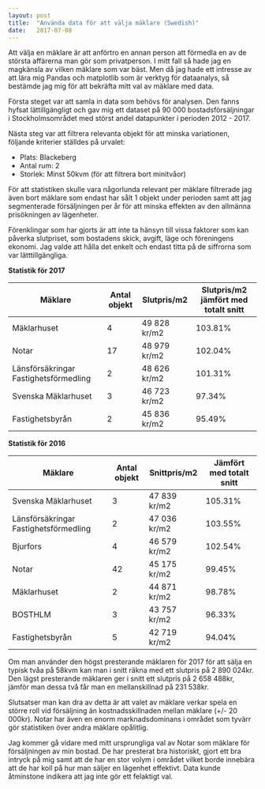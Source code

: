 ```yaml
---
layout: post
title:  "Använda data för att välja mäklare (Swedish)"
date:   2017-07-08
---
```


Att välja en mäklare är att anförtro en annan person att förmedla en av de största affärerna man gör som privatperson. I mitt fall så hade jag en magkänsla av vilken mäklare som var bäst. Men då jag hade ett intresse av att lära mig Pandas och matplotlib som är verktyg för dataanalys, så bestämde jag mig för att bekräfta mitt val av mäklare med data.

Första steget var att samla in data som behövs för analysen. Den fanns hyfsat lättillgängligt och gav mig ett dataset på 90 000 bostadsförsäljningar i Stockholmsområdet med störst andel datapunkter i perioden 2012 - 2017.

Nästa steg var att filtrera relevanta objekt för att minska variationen, följande kriterier ställdes på urvalet:
* Plats: Blackeberg
* Antal rum: 2
* Storlek: Minst 50kvm (för att filtrera bort minitvåor)

För att statistiken skulle vara någorlunda relevant per mäklare filtrerade jag även bort mäklare som endast har sålt 1 objekt under perioden samt att jag segmenterade försäljningen per år för att minska effekten av den allmänna prisökningen av lägenheter.

Förenklingar som har gjorts är att inte ta hänsyn till vissa faktorer som kan påverka slutpriset, som bostadens skick, avgift, läge och föreningens ekonomi. Jag valde att hålla det enkelt och endast titta på de siffrorna som var lätttillgängliga.

**Statistik för 2017**

| Mäklare                               | Antal objekt | Slutpris/m2  | Slutpris/m2 jämfört med totalt snitt |
|---------------------------------------|--------------|--------------|--------------------------------------|
| Mäklarhuset                           | 4            | 49 828 kr/m2 | 103.81%                              |
| Notar                                 | 17           | 48 979 kr/m2 | 102.04%                              |
| Länsförsäkringar Fastighetsförmedling | 2            | 48 626 kr/m2 | 101.31%                              |
| Svenska Mäklarhuset                   | 3            | 46 723 kr/m2 | 97.34%                               |
| Fastighetsbyrån                       | 2            | 45 836 kr/m2 | 95.49%                               |

**Statistik för 2016**

| Mäklare                               | Antal objekt | Snittpris/m2 | Jämfört med totalt snitt |
|---------------------------------------|--------------|--------------|--------------------------|
| Svenska Mäklarhuset                   | 3            | 47 839 kr/m2 | 105.31%                  |
| Länsförsäkringar Fastighetsförmedling | 2            | 47 036 kr/m2 | 103.55%                  |
| Bjurfors                              | 4            | 46 579 kr/m2 | 102.54%                  |
| Notar                                 | 42           | 45 175 kr/m2 | 99.45%                   |
| Mäklarhuset                           | 2            | 44 871 kr/m2 | 98.78%                   |
| BOSTHLM                               | 3            | 43 757 kr/m2 | 96.33%                   |
| Fastighetsbyrån                       | 5            | 42 719 kr/m2 | 94.04%                   |

Om man använder den högst presterande mäklaren för 2017 för att sälja en typisk tvåa på 58kvm kan man i snitt räkna med ett slutpris på 2 890 024kr. Den lägst presterande mäklaren ger i snitt ett slutpris på 2 658 488kr, jämför man dessa två får man en mellanskillnad på 231 538kr.

Slutsatser man kan dra av detta är att valet av mäklare verkar spela en större roll vid försäljning än kostnadsskillnaden mellan mäklare (+/- 20 000kr). Notar har även en enorm marknadsdominans i området som tyvärr gör statistiken över andra mäklare opålitlig.

Jag kommer gå vidare med mitt ursprungliga val av Notar som mäklare för försäljningen av min bostad. De har presterat bra historiskt, gjort ett bra intryck på mig samt att de har en stor volym i området vilket borde innebära att de har koll på hur man säljer en lägenhet effektivt. Data kunde åtminstone indikera att jag inte gör ett felaktigt val.
